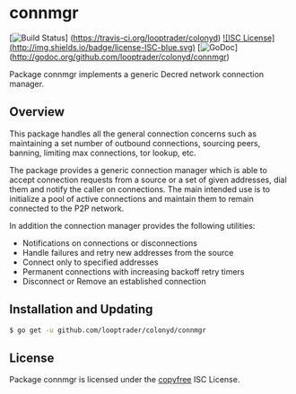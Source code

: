connmgr
=======

[![Build Status](http://img.shields.io/travis/looptrader/colonyd.svg)]
(https://travis-ci.org/looptrader/colonyd) [![ISC License]
(http://img.shields.io/badge/license-ISC-blue.svg)](http://copyfree.org)
[![GoDoc](https://img.shields.io/badge/godoc-reference-blue.svg)]
(http://godoc.org/github.com/looptrader/colonyd/connmgr)

Package connmgr implements a generic Decred network connection manager.

## Overview

This package handles all the general connection concerns such as maintaining a
set number of outbound connections, sourcing peers, banning, limiting max
connections, tor lookup, etc.

The package provides a generic connection manager which is able to accept
connection requests from a source or a set of given addresses, dial them and
notify the caller on connections.  The main intended use is to initialize a pool
of active connections and maintain them to remain connected to the P2P network.

In addition the connection manager provides the following utilities:

- Notifications on connections or disconnections
- Handle failures and retry new addresses from the source
- Connect only to specified addresses
- Permanent connections with increasing backoff retry timers
- Disconnect or Remove an established connection

## Installation and Updating

```bash
$ go get -u github.com/looptrader/colonyd/connmgr
```

## License

Package connmgr is licensed under the [copyfree](http://copyfree.org) ISC License.
